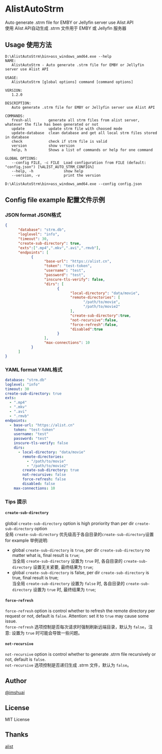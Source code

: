 # AlistAutoStrm  
Auto generate .strm file for EMBY or Jellyfin server use Alist API  
使用 Alist API自动生成 .strm 文件用于 EMBY 或 Jellyfin 服务器  
## Usage 使用方法  
```
D:\AlistAutoStrm\bin>ass_windows_amd64.exe --help                 
NAME:
   AlistAutoStrm - Auto generate .strm file for EMBY or Jellyfin server use Alist API

USAGE:
   AlistAutoStrm [global options] command [command options]

VERSION:
   1.2.0

DESCRIPTION:
   Auto generate .strm file for EMBY or Jellyfin server use Alist API

COMMANDS:
   fresh-all        generate all strm files from alist server, whatever the file has been generated or not
   update           update strm file with choosed mode
   update-database  clean database and get all local strm files stored in database
   check            check if strm file is valid
   version          show version
   help, h          Shows a list of commands or help for one command

GLOBAL OPTIONS:
   --config FILE, -c FILE  Load configuration from FILE (default: "config.json") [%ALIST_AUTO_STRM_CONFIG%]
   --help, -h              show help
   --version, -v           print the version

D:\AlistAutoStrm\bin>ass_windows_amd64.exe --config config.json
```
## Config file example 配置文件示例  
### JSON format JSON格式
```json
{
      "database": "strm.db",
      "loglevel": "info",
      "timeout": 30,
      "create-sub-directory": true,
      "exts":[".mp4",".mkv",".avi",".rmvb"],
      "endpoints": [
            {
                  "base-url": "https://alist.cn",
                  "token": "test-token",
                  "username": "test",
                  "password": "test",
                  "inscure-tls-verify": false,
                  "dirs": [
                        {
                              "local-directory": "data/movie",
                              "remote-directories": [
                                    "/path/to/movie",
                                    "/path/to/movie2"
                              ],
                              "create-sub-directory":true,
                              "not-recursive":false,
                              "force-refresh":false,
                              "disabled":true
                        }
                  ],
                  "max-connections": 10
            }
      ]
}
```
### YAML format YAML格式  
```yaml
database: "strm.db"
loglevel: "info"
timeout: 30
create-sub-directory: true
exts:
  - ".mp4"
  - ".mkv"
  - ".avi"
  - ".rmvb"
endpoints:
  - base-url: "https://alist.cn"
    token: "test-token"
    username: "test"
    password: "test"
    inscure-tls-verify: false
    dirs:
      - local-directory: "data/movie"
        remote-directories:
          - "/path/to/movie"
          - "/path/to/movie2"
        create-sub-directory: true
        not-recursive: false
        force-refresh: false
        disabled: false
    max-connections: 10
```
### Tips 提示  
#### `create-sub-directory`
global `create-sub-directory` option is high proriority than per dir `create-sub-directory` option  
全局 `create-sub-directory` 优先级高于各自目录的`create-sub-directory`设置  
for example 举例说明:  
* global `create-sub-directory` is `true`, per dir `create-sub-directory` no matter what is, final result is `true`;  
  当全局 `create-sub-directory` 设置为 `true` 时, 各自目录的 `create-sub-directory` 设置无关紧要, 最终结果为 `true`;  
* global `create-sub-directory` is false, per dir `create-sub-directory` is true, final result is true;  
  当全局 `create-sub-directory` 设置为 `false` 时, 各自目录的 `create-sub-directory` 设置为 `true` 时, 最终结果为 `true`;  
#### `force-refresh`  
`force-refresh` option is control whether to refresh the remote directory per request or not, default is `false`. Attention: set it to `true` may cause some issue.  
`force-refresh` 选项控制是否每次请求时强制刷新远端目录，默认为 `false`，注意: 设置为 `true` 时可能会导致一些问题。  
#### `not-recursive`
`not-recursive` option is control whether to generate .strm file recursively or not, default is `false`.  
`not-recursive` 选项控制是否递归生成 .strm 文件，默认为 `false`。
## Author  
[@imshuai](https://github.com/imshuai)  
## License  
MIT License  
## Thanks  
[alist](https://github.com/alist-org/alist)